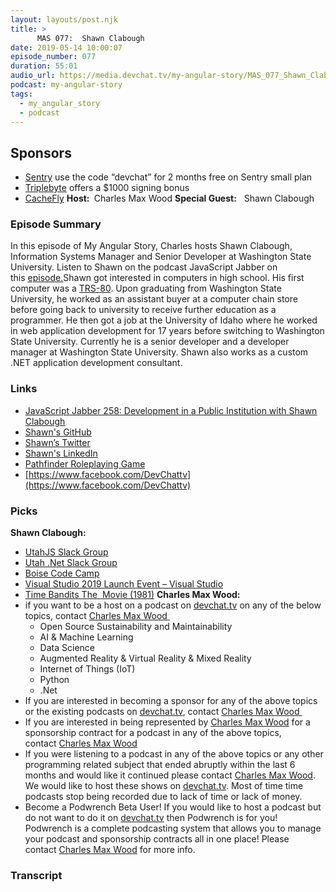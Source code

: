 ```yaml
---
layout: layouts/post.njk
title: >
      MAS 077:  Shawn Clabough
date: 2019-05-14 10:00:07
episode_number: 077
duration: 55:01
audio_url: https://media.devchat.tv/my-angular-story/MAS_077_Shawn_Clabough.mp3
podcast: my-angular-story
tags: 
  - my_angular_story
  - podcast
---
```


## **Sponsors**

- [Sentry](https://sentry.io/)&nbsp;use the code “devchat” for 2 months free on Sentry small plan
- [Triplebyte](https://triplebyte.com/astory)&nbsp;offers a $1000 signing bonus
- [CacheFly](https://www.cachefly.com/)
**Host:&nbsp;** Charles Max Wood **Special Guest:** &nbsp;&nbsp;Shawn Clabough
### **Episode Summary**
In this episode of My Angular Story, Charles hosts Shawn Clabough, Information Systems Manager and Senior Developer at Washington State University. Listen to Shawn on the podcast JavaScript Jabber on this&nbsp;<u><a href="https://devchat.tv/ruby-rogues/rr-314-dynamodb-rails-chandan-jhunjhunwal/">episode.</a></u>Shawn got interested in computers in high school. His first computer was a&nbsp;[TRS-80](https://en.wikipedia.org/wiki/TRS-80). Upon graduating from Washington State University, he worked as an assistant buyer at a computer chain store before going back to university to receive further education as a programmer. He then got a job at the University of Idaho where he worked in web application development for 17 years before switching to Washington State University. Currently he is a senior developer and a developer manager at Washington State University. Shawn also works as a custom .NET application development consultant.
### **Links**

- <u><a href="https://devchat.tv/js-jabber/development-in-a-public-institution-with-shawn-clabough/">JavaScript Jabber 258: Development in a Public Institution with Shawn Clabough</a></u>
- [Shawn's GitHub](https://github.com/clabough)
- [Shawn’s Twitter](https://twitter.com/WOPR_Dev)
- [Shawn's LinkedIn](https://www.linkedin.com/in/shawn-clabough-17589a10/)
- [Pathfinder Roleplaying Game](https://en.wikipedia.org/wiki/Pathfinder_Roleplaying_Game)
- [https://www.facebook.com/DevChattv](https://www.facebook.com/DevChattv)

### **Picks**
 **Shawn Clabough:**
- [UtahJS Slack Group](https://slack.utahjs.com/)
- [Utah .Net Slack Group](https://slack.utahjs.com/)
- [Boise Code Camp](https://slack.utahjs.com/)
- [Visual Studio 2019 Launch Event – Visual Studio](https://visualstudio.microsoft.com/vs2019-launch/)
- [Time Bandits The&nbsp; Movie (1981)](https://www.imdb.com/title/tt0081633/)
**Charles Max Wood:**
- if you want to be a host on a podcast on&nbsp;[devchat.tv](https://devchat.tv/)&nbsp;on any of the below topics, contact&nbsp;[Charles Max Wood&nbsp;](https://twitter.com/cmaxw?lang=en)
  - Open Source Sustainability and Maintainability
  - AI & Machine Learning
  - Data Science
  - Augmented Reality & Virtual Reality & Mixed Reality
  - Internet of Things (IoT)
  - Python
  - .Net
- If you are interested in becoming a sponsor for any of the above topics or the existing podcasts on&nbsp;[devchat.tv](https://devchat.tv/), contact&nbsp;[Charles Max Wood&nbsp;](https://twitter.com/cmaxw?lang=en)
- If you are interested in being represented by&nbsp;[Charles Max Wood](https://twitter.com/cmaxw?lang=en)&nbsp;for a sponsorship contract for a podcast in any of the above topics, contact&nbsp;[Charles Max Wood](https://twitter.com/cmaxw?lang=en)
- If you were listening to a podcast in any of the above topics or any other programming related subject that ended abruptly within the last 6 months and would like it continued please contact&nbsp;[Charles Max Wood](https://twitter.com/cmaxw?lang=en). We would like to host these shows on&nbsp;[devchat.tv](https://devchat.tv/). Most of time time podcasts stop being recorded due to lack of time or lack of money.
- Become a Podwrench Beta User! If you would like to host a podcast but do not want to do it on&nbsp;[devchat.tv](https://devchat.tv/)&nbsp;then Podwrench is for you! Podwrench is a complete podcasting system that allows you to manage your podcast and sponsorship contracts all in one place! Please contact&nbsp;[Charles Max Wood](https://twitter.com/cmaxw?lang=en)&nbsp;for more info.


### Transcript


